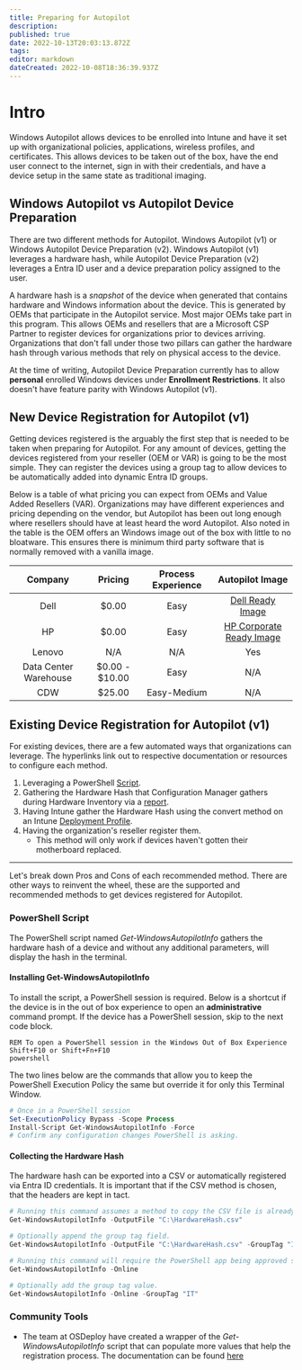 ```yaml
---
title: Preparing for Autopilot
description: 
published: true
date: 2022-10-13T20:03:13.872Z
tags: 
editor: markdown
dateCreated: 2022-10-08T18:36:39.937Z
---
```


# Intro

Windows Autopilot allows devices to be enrolled into Intune and have it set up with organizational policies, applications, wireless profiles, and certificates. This allows devices to be taken out of the box, have the end user connect to the internet, sign in with their credentials, and have a device setup in the same state as traditional imaging. 

## Windows Autopilot vs Autopilot Device Preparation

There are two different methods for Autopilot. Windows Autopilot (v1) or Windows Autopilot Device Preparation (v2). Windows Autopilot (v1) leverages a hardware hash, while Autopilot Device Preparation (v2) leverages a Entra ID user and a device preparation policy assigned to the user.

A hardware hash is a *snapshot* of the device when generated that contains hardware and Windows information about the device. This is generated by OEMs that participate in the Autopilot service. Most major OEMs take part in this program. This allows OEMs and resellers that are a Microsoft CSP Partner to register devices for organizations prior to devices arriving. Organizations that don't fall under those two pillars can gather the hardware hash through various methods that rely on physical access to the device.

At the time of writing, Autopilot Device Preparation currently has to allow **personal** enrolled Windows devices under **Enrollment Restrictions**. It also doesn't have feature parity with Windows Autopilot (v1).

## New Device Registration for Autopilot (v1)
Getting devices registered is the arguably the first step that is needed to be taken when preparing for Autopilot. For any amount of devices, getting the devices registered from your reseller (OEM or VAR) is going to be the most simple. They can register the devices using a group tag to allow devices to be automatically added into dynamic Entra ID groups.

Below is a table of what pricing you can expect from OEMs and Value Added Resellers (VAR). Organizations may have different experiences and pricing depending on the vendor, but Autopilot has been out long enough where resellers should have at least heard the word Autopilot. Also noted in the table is the OEM offers an Windows image out of the box with little to no bloatware. This ensures there is minimum third party software that is normally removed with a vanilla image.

<center>

| Company               | Pricing        | Process Experience | Autopilot Image |
| :-----:               | :-----:        | :----------------: | :-------------: |
| Dell                  | $0.00          | Easy               | [Dell Ready Image](https://www.dell.com/support/kbdoc/en-us/000205344/dell-windows-image-support-matrix) |
| HP                    | $0.00          | Easy               | [HP Corporate Ready Image](https://kaas.hpcloud.hp.com/pdf-public/pdf_10173277_en-US-1.pdf)
| Lenovo                | N/A            | N/A                | Yes |
| Data Center Warehouse | $0.00 - $10.00 | Easy               | N/A |
| CDW                   | $25.00         | Easy-Medium        | N/A |

</center>



## Existing Device Registration for Autopilot (v1)

For existing devices, there are a few automated ways that organizations can leverage. The hyperlinks link out to respective documentation or resources to configure each method.

1. Leveraging a PowerShell [Script](https://www.powershellgallery.com/packages/Get-WindowsAutoPilotInfo/3.9).
2. Gathering the Hardware Hash that Configuration Manager gathers during Hardware Inventory via a [report](https://learn.microsoft.com/en-us/mem/configmgr/comanage/how-to-prepare-Win10#gather-information-from-configuration-manager).
3. Having Intune gather the Hardware Hash using the convert method on an Intune [Deployment Profile](https://learn.microsoft.com/en-us/autopilot/profiles#create-an-autopilot-deployment-profile).
4. Having the organization's reseller register them.
   - This method will only work if devices haven't gotten their motherboard replaced.
---
Let's break down Pros and Cons of each recommended method. There are other ways to reinvent the wheel, these are the supported and recommended methods to get devices registered for Autopilot.

### PowerShell Script
The PowerShell script named *Get-WindowsAutopilotInfo* gathers the hardware hash of a device and without any additional parameters, will display the hash in the terminal.

#### Installing Get-WindowsAutopilotInfo

To install the script, a PowerShell session is required. Below is a shortcut if the device is in the out of box experience to open an **administrative** command prompt. If the device has a PowerShell session, skip to the next code block.

```Dos
REM To open a PowerShell session in the Windows Out of Box Experience
Shift+F10 or Shift+Fn+F10
powershell
```
The two lines below are the commands that allow you to keep the PowerShell Execution Policy the same but override it for only this Terminal Window.

```PowerShell
# Once in a PowerShell session
Set-ExecutionPolicy Bypass -Scope Process
Install-Script Get-WindowsAutopilotInfo -Force
# Confirm any configuration changes PowerShell is asking.
```
#### Collecting the Hardware Hash

The hardware hash can be exported into a CSV or automatically registered via Entra ID credentials. It is important that if the CSV method is chosen, that the headers are kept in tact.

```PowerShell
# Running this command assumes a method to copy the CSV file is already in place.
Get-WindowsAutopilotInfo -OutputFile "C:\HardwareHash.csv"

# Optionally append the group tag field.
Get-WindowsAutopilotInfo -OutputFile "C:\HardwareHash.csv" -GroupTag "IT"
```

```PowerShell
# Running this command will require the PowerShell app being approved since it is a being treated as an Enterprise Application in Entra ID. This also requires the user signing into Entra ID to have permissions to register devices for Autopilot in the Intune tenant.
Get-WindowsAutopilotInfo -Online

# Optionally add the group tag value.
Get-WindowsAutopilotInfo -Online -GroupTag "IT"
```

### Community Tools
- The team at OSDeploy have created a wrapper of the *Get-WindowsAutopilotInfo* script that can populate more values that help the registration process. The documentation can be found [here](https://autopilotoobe.osdeploy.com/)